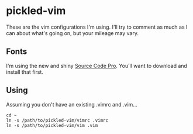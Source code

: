 # pickled-vim

These are the vim configurations I'm using. I'll try to comment as much as I can about what's going on, but your mileage may vary.

## Fonts

I'm using the new and shiny [Source Code Pro](http://sourceforge.net/projects/sourcecodepro.adobe/). You'll want to download and install that first.

## Using

Assuming you don't have an existing .vimrc and .vim...

    cd ~
    ln -s /path/to/pickled-vim/vimrc .vimrc
    ln -s /path/to/pickled-vim/vim .vim

